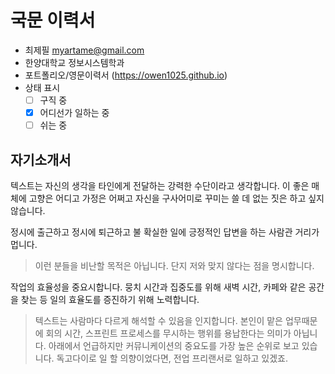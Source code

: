# 국문 이력서

- 최제필 myartame@gmail.com
- 한양대학교 정보시스템학과
- 포트폴리오/영문이력서 (https://owen1025.github.io)
- 상태 표시
  - [ ] 구직 중
  - [x] 어디선가 일하는 중
  - [ ] 쉬는 중

## 자기소개서
텍스트는 자신의 생각을 타인에게 전달하는 강력한 수단이라고 생각합니다. 이 좋은 매체에 고향은 어디고 가정은 어쩌고 자신을 구사어미로 꾸미는 쓸 데 없는 짓은 하고 싶지 않습니다. 

정시에 출근하고 정시에 퇴근하고 불 확실한 일에  긍정적인 답변을 하는 사람관 거리가 멉니다.
> 이런 분들을 비난할 목적은 아닙니다. 단지 저와 맞지 않다는 점을 명시합니다.

작업의 효율성을 중요시합니다. 뭉치 시간과 집중도를 위해 새벽 시간, 카페와 같은 공간을 찾는 등 일의 효율도를 증진하기 위해 노력합니다. 
> 텍스트는 사람마다 다르게 해석할 수 있음을 인지합니다. 본인이 맡은 업무때문에 회의 시간, 스프린트 프로세스를 무시하는 행위를 용납한다는 의미가 아닙니다. 아래에서 언급하지만 커뮤니케이션의 중요도를 가장 높은 순위로 보고 있습니다. 독고다이로 일 할 의향이었다면, 전업 프리랜서로 일하고 있겠죠.

